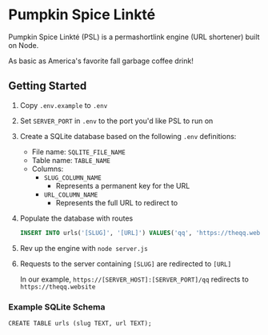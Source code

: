 # Pumpkin Spice Linkté

Pumpkin Spice Linkté (PSL) is a permashortlink engine (URL shortener) built on Node.

As basic as America's favorite fall garbage coffee drink!

## Getting Started

1. Copy `.env.example` to `.env`
1. Set `SERVER_PORT` in `.env` to the port you'd like PSL to run on
1. Create a SQLite database based on the following `.env` definitions:
    * File name: `SQLITE_FILE_NAME`
    * Table name: `TABLE_NAME`
    * Columns:
        * `SLUG_COLUMN_NAME`
            * Represents a permanent key for the URL
        * `URL_COLUMN_NAME`
            * Represents the full URL to redirect to
1. Populate the database with routes

    ```sql
    INSERT INTO urls('[SLUG]', '[URL]') VALUES('qq', 'https://theqq.website')
    ```

1. Rev up the engine with `node server.js`
1. Requests to the server containing `[SLUG]` are redirected to `[URL]`

    In our example, `https://[SERVER_HOST]:[SERVER_PORT]/qq` redirects to `https://theqq.website`

### Example SQLite Schema

`CREATE TABLE urls (slug TEXT, url TEXT);`
